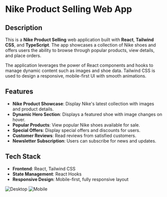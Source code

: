 # Nike Product Selling Web App

## Description
This is a **Nike Product Selling** web application built with **React**, **Tailwind CSS**, and **TypeScript**. The app showcases a collection of Nike shoes and offers users the ability to browse through popular products, view details, and place orders.

The application leverages the power of React components and hooks to manage dynamic content such as images and shoe data. Tailwind CSS is used to design a responsive, mobile-first UI with smooth animations.

## Features
- **Nike Product Showcase**: Display Nike's latest collection with images and product details.
- **Dynamic Hero Section**: Displays a featured shoe with image changes on hover.
- **Popular Products**: View popular Nike shoes available for sale.
- **Special Offers**: Display special offers and discounts for users.
- **Customer Reviews**: Read reviews from satisfied customers.
- **Newsletter Subscription**: Users can subscribe for news and updates.

## Tech Stack
- **Frontend**: React, Tailwind CSS
- **State Management**: React Hooks
- **Responsive Design**: Mobile-first, fully responsive layout

![Desktop](https://github.com/user-attachments/assets/07a00c61-78cc-46b3-87cc-a410f6885448)
![Mobile](https://github.com/user-attachments/assets/6c930291-d5ef-4b4f-a1a9-c8143489b127)
